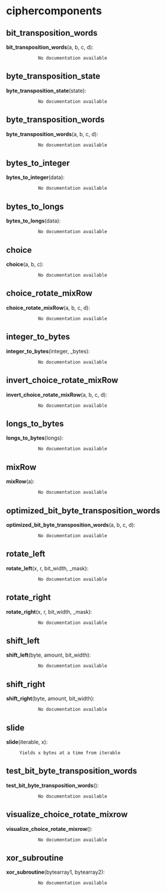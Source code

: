 ciphercomponents
==============



bit_transposition_words
--------------

**bit_transposition_words**(a, b, c, d):

				No documentation available


byte_transposition_state
--------------

**byte_transposition_state**(state):

				No documentation available


byte_transposition_words
--------------

**byte_transposition_words**(a, b, c, d):

				No documentation available


bytes_to_integer
--------------

**bytes_to_integer**(data):

				No documentation available


bytes_to_longs
--------------

**bytes_to_longs**(data):

				No documentation available


choice
--------------

**choice**(a, b, c):

				No documentation available


choice_rotate_mixRow
--------------

**choice_rotate_mixRow**(a, b, c, d):

				No documentation available


integer_to_bytes
--------------

**integer_to_bytes**(integer, _bytes):

				No documentation available


invert_choice_rotate_mixRow
--------------

**invert_choice_rotate_mixRow**(a, b, c, d):

				No documentation available


longs_to_bytes
--------------

**longs_to_bytes**(longs):

				No documentation available


mixRow
--------------

**mixRow**(a):

				No documentation available


optimized_bit_byte_transposition_words
--------------

**optimized_bit_byte_transposition_words**(a, b, c, d):

				No documentation available


rotate_left
--------------

**rotate_left**(x, r, bit_width, _mask):

				No documentation available


rotate_right
--------------

**rotate_right**(x, r, bit_width, _mask):

				No documentation available


shift_left
--------------

**shift_left**(byte, amount, bit_width):

				No documentation available


shift_right
--------------

**shift_right**(byte, amount, bit_width):

				No documentation available


slide
--------------

**slide**(iterable, x):

		 Yields x bytes at a time from iterable 


test_bit_byte_transposition_words
--------------

**test_bit_byte_transposition_words**():

				No documentation available


visualize_choice_rotate_mixrow
--------------

**visualize_choice_rotate_mixrow**():

				No documentation available


xor_subroutine
--------------

**xor_subroutine**(bytearray1, bytearray2):

				No documentation available
